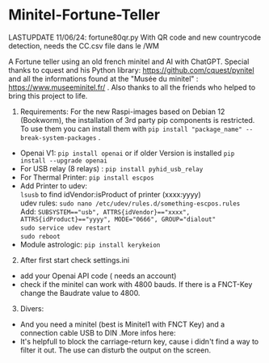 # Minitel-Fortune-Teller
LASTUPDATE 11/06/24: fortune80qr.py  With QR code and new countrycode detection, needs the CC.csv file dans le /WM 

A Fortune teller using an old french minitel and AI with ChatGPT. Special thanks to cquest and his Python library: https://github.com/cquest/pynitel and all the informations found at the "Musée du minitel" : https://www.museeminitel.fr/ . Also thanks to all the friends who helped to bring this project to life.

1.  Requirements: For the new Raspi-images based on Debian 12 (Bookworm), the installation of 3rd party pip components is restricted. To use them you     can install them with `pip install "package_name" --break-system-packages` .
  -  Openai V1: `pip install openai` or if older Version is installed `pip install --upgrade openai`
  -  For USB relay (8 relays) : `pip install pyhid_usb_relay`
  -  For Thermal Printer: `pip install escpos`
  -  Add Printer to udev:     
    `lsusb` to find idVendor:isProduct  of printer (xxxx:yyyy)     
    udev rules: `sudo nano /etc/udev/rules.d/something-escpos.rules`            
    Add: `SUBSYSTEM=="usb", ATTRS{idVendor}=="xxxx", ATTRS{idProduct}=="yyyy", MODE="0666", GROUP="dialout"`     
    `sudo service udev restart`     
    `sudo reboot`
  -  Module astrologic: `pip install kerykeion`
2.  After first start check  settings.ini
  -  add your Openai API code ( needs an account)
  -  check if the minitel can work with 4800 bauds. If there is a FNCT-Key change the Baudrate value to 4800.
3.  Divers:
  - And you need a minitel (best is Minitel1 with FNCT Key) and a connection cable USB to DIN .More infos here:
  - It's helpfull to block the carriage-return key, cause i didn't find a way to filter it out. The use can disturb the output on the screen.
